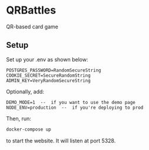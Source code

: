 # QRBattles
QR-based card game

## Setup
Set up your .env as shown below:
```
POSTGRES_PASSWORD=RandomSecureString
COOKIE_SECRET=SecureRandomString
ADMIN_KEY=VeryRandomSecureString
```
Optionally, add:
```
DEMO_MODE=1  --  if you want to use the demo page
NODE_ENV=production  --  if you're deploying to prod
```

Then, run:
```sh
docker-compose up
```
to start the website. It will listen at port 5328.